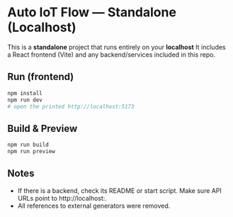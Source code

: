 # Auto IoT Flow — Standalone (Localhost)

This is a **standalone** project that runs entirely on your **localhost**
It includes a React frontend (Vite) and any backend/services included in this repo.

## Run (frontend)
```bash
npm install
npm run dev
# open the printed http://localhost:5173
```

## Build & Preview
```bash
npm run build
npm run preview
```

## Notes
- If there is a backend, check its README or start script. Make sure API URLs point to http://localhost:<port>.
- All references to external generators were removed.
